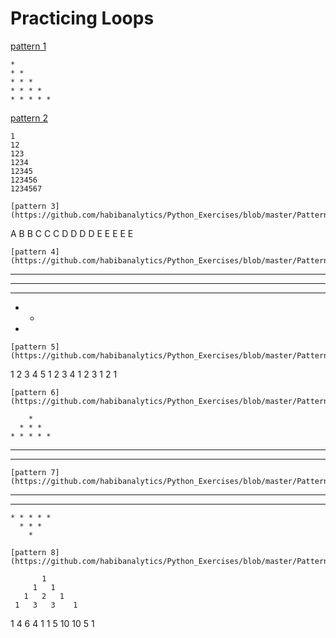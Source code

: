 # Practicing Loops
[pattern 1](https://github.com/habibanalytics/Python_Exercises/blob/master/Patterns/PrintingPatterns1.py)
```
*
* *
* * *
* * * *
* * * * *
```
[pattern 2](https://github.com/habibanalytics/Python_Exercises/blob/master/Patterns/PrintingPatterns2.py)
```
1
12
123
1234
12345
123456
1234567
```

```
[pattern 3](https://github.com/habibanalytics/Python_Exercises/blob/master/Patterns/PrintingPatterns3.py)
```
A
B B
C C C
D D D D
E E E E E
```
[pattern 4](https://github.com/habibanalytics/Python_Exercises/blob/master/Patterns/PrintingPatterns4.py)
```
* * * * *
* * * *
* * * 
* *
*
```
[pattern 5](https://github.com/habibanalytics/Python_Exercises/blob/master/Patterns/PrintingPatterns5.py)
```
1 2 3 4 5
1 2 3 4 
1 2 3
1 2
1
```
[pattern 6](https://github.com/habibanalytics/Python_Exercises/blob/master/Patterns/PrintingPatterns6.py)
```
        *
      * * *
    * * * * *
  * * * * * * *
* * * * * * * * *
```
[pattern 7](https://github.com/habibanalytics/Python_Exercises/blob/master/Patterns/PrintingPatterns7.py)
```
* * * * * * * * *
  * * * * * * *
    * * * * *
      * * *
        *
```
[pattern 8](https://github.com/habibanalytics/Python_Exercises/blob/master/Patterns/PrintingPatterns8.py)
```
           1
         1   1
       1   2   1
     1   3   3    1
   1  4    6   4   1
 1  5   10   10  5   1 
```
